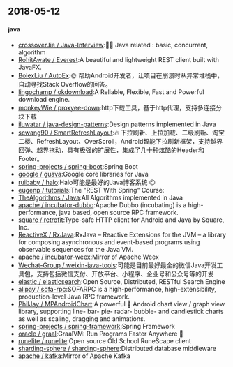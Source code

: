 ## 2018-05-12

#### java
* [crossoverJie / Java-Interview](https://github.com/crossoverJie/Java-Interview):👨‍🎓 Java related : basic, concurrent, algorithm
* [RohitAwate / Everest](https://github.com/RohitAwate/Everest):A beautiful and lightweight REST client built with JavaFX.
* [BolexLiu / AutoEx](https://github.com/BolexLiu/AutoEx):🌞 帮助Android开发者，让项目在崩溃时从异常堆栈中，自动寻找Stack Overflow的回答。
* [lingochamp / okdownload](https://github.com/lingochamp/okdownload):A Reliable, Flexible, Fast and Powerful download engine.
* [monkeyWie / proxyee-down](https://github.com/monkeyWie/proxyee-down):http下载工具，基于http代理，支持多连接分块下载
* [iluwatar / java-design-patterns](https://github.com/iluwatar/java-design-patterns):Design patterns implemented in Java
* [scwang90 / SmartRefreshLayout](https://github.com/scwang90/SmartRefreshLayout):🔥 下拉刷新、上拉加载、二级刷新、淘宝二楼、RefreshLayout、OverScroll，Android智能下拉刷新框架，支持越界回弹、越界拖动，具有极强的扩展性，集成了几十种炫酷的Header和 Footer。
* [spring-projects / spring-boot](https://github.com/spring-projects/spring-boot):Spring Boot
* [google / guava](https://github.com/google/guava):Google core libraries for Java
* [ruibaby / halo](https://github.com/ruibaby/halo):Halo可能是最好的Java博客系统 😉
* [eugenp / tutorials](https://github.com/eugenp/tutorials):The "REST With Spring" Course:
* [TheAlgorithms / Java](https://github.com/TheAlgorithms/Java):All Algorithms implemented in Java
* [apache / incubator-dubbo](https://github.com/apache/incubator-dubbo):Apache Dubbo (incubating) is a high-performance, java based, open source RPC framework.
* [square / retrofit](https://github.com/square/retrofit):Type-safe HTTP client for Android and Java by Square, Inc.
* [ReactiveX / RxJava](https://github.com/ReactiveX/RxJava):RxJava – Reactive Extensions for the JVM – a library for composing asynchronous and event-based programs using observable sequences for the Java VM.
* [apache / incubator-weex](https://github.com/apache/incubator-weex):Mirror of Apache Weex
* [Wechat-Group / weixin-java-tools](https://github.com/Wechat-Group/weixin-java-tools):可能是目前最好最全的微信Java开发工具包，支持包括微信支付、开放平台、小程序、企业号和公众号等的开发
* [elastic / elasticsearch](https://github.com/elastic/elasticsearch):Open Source, Distributed, RESTful Search Engine
* [alipay / sofa-rpc](https://github.com/alipay/sofa-rpc):SOFARPC is a high-performance, high-extensibility, production-level Java RPC framework.
* [PhilJay / MPAndroidChart](https://github.com/PhilJay/MPAndroidChart):A powerful 🚀 Android chart view / graph view library, supporting line- bar- pie- radar- bubble- and candlestick charts as well as scaling, dragging and animations.
* [spring-projects / spring-framework](https://github.com/spring-projects/spring-framework):Spring Framework
* [oracle / graal](https://github.com/oracle/graal):GraalVM: Run Programs Faster Anywhere 🚀
* [runelite / runelite](https://github.com/runelite/runelite):Open source Old School RuneScape client
* [sharding-sphere / sharding-sphere](https://github.com/sharding-sphere/sharding-sphere):Distributed database middleware
* [apache / kafka](https://github.com/apache/kafka):Mirror of Apache Kafka
